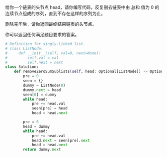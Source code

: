 给你一个链表的头节点 head，请你编写代码，反复删去链表中由 总和 值为 0 的连续节点组成的序列，直到不存在这样的序列为止。

删除完毕后，请你返回最终结果链表的头节点。

你可以返回任何满足题目要求的答案。

```py
# Definition for singly-linked list.
# class ListNode:
#     def __init__(self, val=0, next=None):
#         self.val = val
#         self.next = next
class Solution:
    def removeZeroSumSublists(self, head: Optional[ListNode]) -> Optional[ListNode]:
        pre = 0
        seen = {}
        dummy = ListNode(0)
        dummy.next = head
        seen[0] = dummy
        while head:
            pre += head.val
            seen[pre] = head
            head = head.next

        pre = 0
        head = dummy
        while head:
            pre += head.val
            head.next = seen[pre].next
            head = head.next
        return dummy.next
```